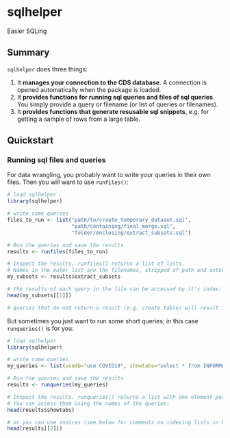 # sqlhelper
Easier SQLing

## Summary
`sqlhelper` does three things:

1. It **manages your connection to the CDS database**. A connection is opened automatically when the package is loaded.
1. It **provides functions for running sql queries and files of sql queries**. You simply provide a query or filename (or list of queries or filenames).
1. It **provides functions that generate resusable sql snippets**, e.g. for getting a sample of rows from a large table.

## Quickstart

### Running sql files and queries

For data wrangling, you probably want to write your queries in their own files. Then you will want to use `runfiles()`:

```R
# load sqlhelper
library(sqlhelper)

# write some queries
files_to_run <- list("path/to/create_temporary_dataset.sql",
                     "path/containing/final_merge.sql",
                     "folder/enclosing/extract_subsets.sql")

# Run the queries and save the results
results <- runfiles(files_to_run)

# Inspect the results. runfiles() returns a list of lists.
# Names in the outer list are the filenames, stripped of path and extension:
my_subsets <- results$extract_subsets

# the results of each query in the file can be accessed by it's index:
head(my_subsets[[1]])

# queries that do not return a result (e.g. create table) will result in an empty list.
```

But sometimes you just want to run some short queries; in this case `runqueries()` is for you:

```R
# load sqlhelper
library(sqlhelper)

# write some queries
my_queries <- list(usedb="use COVID19", showtabs="select * from INFORMATION_SCHEMA.TABLES")

# Run the queries and save the results
results <- runqueries(my_queries)

# Inspect the results. runqueries() returns a list with one element per query.
# You can access them using the names of the queries:
head(results$showtabs)

# or you can use indices (see below for comments on indexing lists in R):
head(results[[2]])
```


